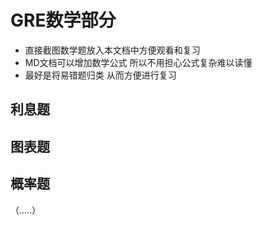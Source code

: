 # GRE数学部分

- 直接截图数学题放入本文档中方便观看和复习
- MD文档可以增加数学公式 所以不用担心公式复杂难以读懂
- 最好是将易错题归类 从而方便进行复习

## 利息题

## 图表题

## 概率题

（.....）
